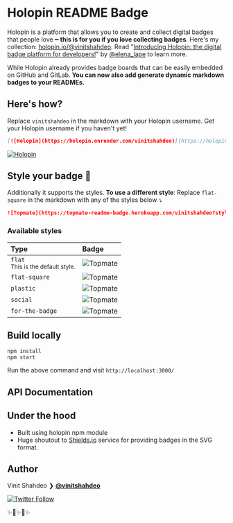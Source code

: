 # Holopin README Badge

Holopin is a platform that allows you to create and collect digital badges that people love ━ **this is for you if you love collecting badges**. Here's my collection: [holopin.io/@vinitshahdeo](https://www.holopin.io/@vinitshahdeo). Read "[Introducing Holopin: the digital badge platform for developers!](https://dev.to/elenalape/introducing-holopin-the-digital-badge-platform-for-developers-2hlk)" by [@elena_lape](https://twitter.com/elena_lape) to learn more.

While Holopin already provides badge boards that can be easily embedded on GitHub and GitLab. **You can now also add generate dynamic markdown badges to your READMEs.**

## Here's how?
Replace `vinitshahdeo` in the markdown with your Holopin username. Get your Holopin username if you haven't yet!

```markdown
[![Holopin](https://holopin.onrender.com/vinitshahdeo)](https://holopin.io/@vinitshahdeo)
```
[![Holopin](https://holopin.onrender.com/vinitshahdeo)](https://holopin.io/@vinitshahdeo)

## Style your badge 💅

Additionally it supports the styles. **To use a different style**: Replace `flat-square` in the markdown with any of the styles below ⤵

```markdown
![Topmate](https://topmate-readme-badge.herokuapp.com/vinitshahdeo?style=flat-square)
```

### Available styles

| Type  | Badge  |
|:---|:---|
| `flat` <br> <sub>This is the default style.<sub>  | ![Topmate](https://topmate-readme-badge.herokuapp.com/vinitshahdeo) |
| `flat-square`  | ![Topmate](https://topmate-readme-badge.herokuapp.com/vinitshahdeo?style=flat-square)  |
| `plastic`  | ![Topmate](https://topmate-readme-badge.herokuapp.com/vinitshahdeo?style=plastic)  |
| `social`  | ![Topmate](https://topmate-readme-badge.herokuapp.com/vinitshahdeo?style=social)  |
| `for-the-badge`  | ![Topmate](https://topmate-readme-badge.herokuapp.com/vinitshahdeo?style=for-the-badge)  |

## Build locally

```console
npm install
npm start
```

Run the above command and visit `http://localhost:3000/`

## API Documentation

## Under the hood

- Built using holopin npm module
- Huge shoutout to [Shields.io](https://shields.io/) service for providing badges in the SVG format.

## Author

Vinit Shahdeo ❯ **[@vinitshahdeo](https://github.com/vinitshahdeo)**

[![Twitter Follow](https://img.shields.io/twitter/follow/Vinit_Shahdeo.svg?style=social)](https://twitter.com/Vinit_Shahdeo)

✨🦖✨🦖✨